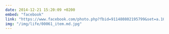 ```yaml
---
date: 2014-12-21 15:20:09 +0200
embed: "facebook"
link: "https://www.facebook.com/photo.php?fbid=911480802195799&set=a.104335782910309.8361.100000016644208&type=3&theater"
img: "/img/life/00061_item.md.jpg"
---
```

